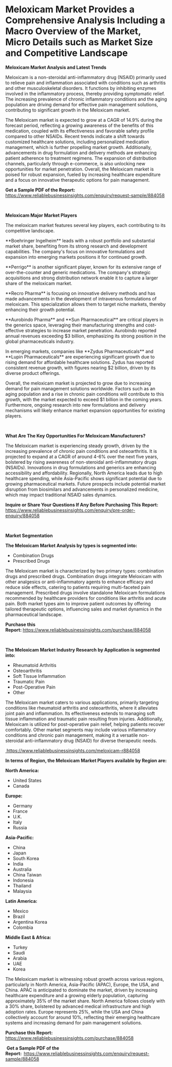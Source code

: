 <p><h1>Meloxicam Market Provides a Comprehensive Analysis Including a Macro Overview of the Market, Micro Details such as Market Size and Competitive Landscape</h1></p><p><strong>Meloxicam Market Analysis and Latest Trends</strong></p>
<p><p>Meloxicam is a non-steroidal anti-inflammatory drug (NSAID) primarily used to relieve pain and inflammation associated with conditions such as arthritis and other musculoskeletal disorders. It functions by inhibiting enzymes involved in the inflammatory process, thereby providing symptomatic relief. The increasing prevalence of chronic inflammatory conditions and the aging population are driving demand for effective pain management solutions, contributing to significant growth in the Meloxicam market.</p><p>The Meloxicam market is expected to grow at a CAGR of 14.9% during the forecast period, reflecting a growing awareness of the benefits of this medication, coupled with its effectiveness and favorable safety profile compared to other NSAIDs. Recent trends indicate a shift towards customized healthcare solutions, including personalized medication management, which is further propelling market growth. Additionally, advancements in drug formulation and delivery methods are enhancing patient adherence to treatment regimens. The expansion of distribution channels, particularly through e-commerce, is also unlocking new opportunities for market penetration. Overall, the Meloxicam market is poised for robust expansion, fueled by increasing healthcare expenditure and a focus on innovative therapeutic options for pain management.</p></p>
<p><strong>Get a Sample PDF of the Report:&nbsp;</strong> <a href="https://www.reliablebusinessinsights.com/enquiry/request-sample/884058?utm_campaign=57&utm_medium=2&utm_source=Github&utm_content=ia&utm_term=19042025&utm_id=meloxicam">https://www.reliablebusinessinsights.com/enquiry/request-sample/884058</a></p>
<p>&nbsp;</p>
<p><strong>Meloxicam Major Market Players</strong></p>
<p><p>The meloxicam market features several key players, each contributing to its competitive landscape. </p><p>**Boehringer Ingelheim** leads with a robust portfolio and substantial market share, benefiting from its strong research and development capabilities. The company's focus on innovative formulations and expansion into emerging markets positions it for continued growth.</p><p>**Perrigo** is another significant player, known for its extensive range of over-the-counter and generic medications. The company's strategic acquisitions and strong distribution network enable it to capture a larger share of the meloxicam market.</p><p>**Recro Pharma** is focusing on innovative delivery methods and has made advancements in the development of intravenous formulations of meloxicam. This specialization allows them to target niche markets, thereby enhancing their growth potential.</p><p>**Aurobindo Pharma** and **Sun Pharmaceutical** are critical players in the generics space, leveraging their manufacturing strengths and cost-effective strategies to increase market penetration. Aurobindo reported annual revenues exceeding $3 billion, emphasizing its strong position in the global pharmaceuticals industry.</p><p>In emerging markets, companies like **Zydus Pharmaceuticals** and **Lupin Pharmaceuticals** are experiencing significant growth due to rising demand for affordable healthcare solutions. Zydus has reported consistent revenue growth, with figures nearing $2 billion, driven by its diverse product offerings.</p><p>Overall, the meloxicam market is projected to grow due to increasing demand for pain management solutions worldwide. Factors such as an aging population and a rise in chronic pain conditions will contribute to this growth, with the market expected to exceed $1 billion in the coming years. Furthermore, ongoing research into new formulations and delivery mechanisms will likely enhance market expansion opportunities for existing players.</p></p>
<p>&nbsp;</p>
<p><strong>What Are The Key Opportunities For Meloxicam Manufacturers?</strong></p>
<p><p>The Meloxicam market is experiencing steady growth, driven by the increasing prevalence of chronic pain conditions and osteoarthritis. It is projected to expand at a CAGR of around 4-6% over the next five years, bolstered by rising awareness of non-steroidal anti-inflammatory drugs (NSAIDs). Innovations in drug formulations and generics are enhancing accessibility and affordability. Regionally, North America leads due to high healthcare spending, while Asia-Pacific shows significant potential due to growing pharmaceutical markets. Future prospects include potential market disruption from biosimilars and advancements in personalized medicine, which may impact traditional NSAID sales dynamics.</p></p>
<p><strong>Inquire or Share Your Questions If Any Before Purchasing This Report:</strong> <a href="https://www.reliablebusinessinsights.com/enquiry/pre-order-enquiry/884058?utm_campaign=57&utm_medium=2&utm_source=Github&utm_content=ia&utm_term=19042025&utm_id=meloxicam">https://www.reliablebusinessinsights.com/enquiry/pre-order-enquiry/884058</a></p>
<p>&nbsp;</p>
<p><strong>Market Segmentation</strong></p>
<p><strong>The Meloxicam Market Analysis by types is segmented into:</strong></p>
<p><ul><li>Combination Drugs</li><li>Prescribed Drugs</li></ul></p>
<p><p>The Meloxicam market is characterized by two primary types: combination drugs and prescribed drugs. Combination drugs integrate Meloxicam with other analgesics or anti-inflammatory agents to enhance efficacy and reduce side effects, catering to patients requiring multi-faceted pain management. Prescribed drugs involve standalone Meloxicam formulations recommended by healthcare providers for conditions like arthritis and acute pain. Both market types aim to improve patient outcomes by offering tailored therapeutic options, influencing sales and market dynamics in the pharmaceutical landscape.</p></p>
<p><strong>Purchase this Report:&nbsp;</strong><a href="https://www.reliablebusinessinsights.com/purchase/884058?utm_campaign=57&utm_medium=2&utm_source=Github&utm_content=ia&utm_term=19042025&utm_id=meloxicam">https://www.reliablebusinessinsights.com/purchase/884058</a></p>
<p>&nbsp;</p>
<p><strong>The Meloxicam Market Industry Research by Application is segmented into:</strong></p>
<p><ul><li>Rheumatoid Arthritis</li><li>Osteoarthritis</li><li>Soft Tissue Inflammation</li><li>Traumatic Pain</li><li>Post-Operative Pain</li><li>Other</li></ul></p>
<p><p>The Meloxicam market caters to various applications, primarily targeting conditions like rheumatoid arthritis and osteoarthritis, where it alleviates joint pain and inflammation. Its effectiveness extends to managing soft tissue inflammation and traumatic pain resulting from injuries. Additionally, Meloxicam is utilized for post-operative pain relief, helping patients recover comfortably. Other market segments may include various inflammatory conditions and chronic pain management, making it a versatile non-steroidal anti-inflammatory drug (NSAID) for diverse therapeutic needs.</p></p>
<p><a href="https://www.reliablebusinessinsights.com/meloxicam-r884058?utm_campaign=57&utm_medium=2&utm_source=Github&utm_content=ia&utm_term=19042025&utm_id=meloxicam">&nbsp;https://www.reliablebusinessinsights.com/meloxicam-r884058</a></p>
<p><strong>In terms of Region, the Meloxicam Market Players available by Region are:</strong></p>
<p>
    <p> <strong> North America: </strong>
        <ul>
            <li>United States</li>
            <li>Canada</li>
        </ul>
        </p> 
    <p> <strong> Europe: </strong>
        <ul>
            <li>Germany</li>
            <li>France</li>
            <li>U.K.</li>
            <li>Italy</li>
            <li>Russia</li>
        </ul>
        </p> 
    <p> <strong> Asia-Pacific: </strong>
        <ul>
            <li>China</li>
            <li>Japan</li>
            <li>South Korea</li>
            <li>India</li>
            <li>Australia</li>
            <li>China Taiwan</li>
            <li>Indonesia</li>
            <li>Thailand</li>
            <li>Malaysia</li>
        </ul>
        </p> 
    <p> <strong> Latin America: </strong>
        <ul>
            <li>Mexico</li>
            <li>Brazil</li>
            <li>Argentina Korea</li>
            <li>Colombia</li>
        </ul>
        </p> 
    <p> <strong> Middle East & Africa: </strong>
        <ul>
            <li>Turkey</li>
            <li>Saudi</li>
            <li>Arabia</li>
            <li>UAE</li>
            <li>Korea</li>
        </ul>
    </p>
    </p>
<p><p>The Meloxicam market is witnessing robust growth across various regions, particularly in North America, Asia-Pacific (APAC), Europe, the USA, and China. APAC is anticipated to dominate the market, driven by increasing healthcare expenditure and a growing elderly population, capturing approximately 35% of the market share. North America follows closely with a 30% share, bolstered by advanced medical infrastructure and high adoption rates. Europe represents 25%, while the USA and China collectively account for around 10%, reflecting their emerging healthcare systems and increasing demand for pain management solutions.</p></p>
<p><strong>Purchase this Report: </strong><a href="https://www.reliablebusinessinsights.com/purchase/884058?utm_campaign=57&utm_medium=2&utm_source=Github&utm_content=ia&utm_term=19042025&utm_id=meloxicam">https://www.reliablebusinessinsights.com/purchase/884058</a></p>
<p>&nbsp;<strong>Get a Sample PDF of the Report:&nbsp;&nbsp;</strong><a href="https://www.reliablebusinessinsights.com/enquiry/request-sample/884058?utm_campaign=57&utm_medium=2&utm_source=Github&utm_content=ia&utm_term=19042025&utm_id=meloxicam">https://www.reliablebusinessinsights.com/enquiry/request-sample/884058</a></p>
<p><strong></strong></p>
<p><p></p><p></p><p></p></p>